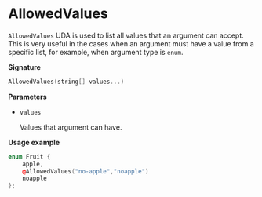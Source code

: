 # AllowedValues

`AllowedValues` UDA is used to list all values that an argument can accept. This is very useful in the cases when an argument
must have a value from a specific list, for example, when argument type is `enum`.

**Signature**

```C++
AllowedValues(string[] values...)
```

**Parameters**

- `values`

  Values that argument can have.

**Usage example**

```C++
enum Fruit {
    apple,
    @AllowedValues("no-apple","noapple")
    noapple
};
```
